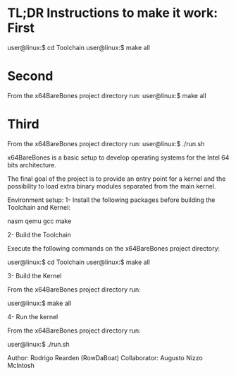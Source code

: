 TL;DR
Instructions to make it work:
First
=====
  user@linux:$ cd Toolchain
  user@linux:$ make all

Second
======
From the x64BareBones project directory run:
  user@linux:$ make all

Third
=====
From the x64BareBones project directory run:
  user@linux:$ ./run.sh

x64BareBones is a basic setup to develop operating systems for the Intel 64 bits architecture.

The final goal of the project is to provide an entry point for a kernel and the possibility to load extra binary modules separated from the main kernel.

Environment setup:
1- Install the following packages before building the Toolchain and Kernel:

nasm qemu gcc make

2- Build the Toolchain

Execute the following commands on the x64BareBones project directory:

  user@linux:$ cd Toolchain
  user@linux:$ make all

3- Build the Kernel

From the x64BareBones project directory run:

  user@linux:$ make all

4- Run the kernel

From the x64BareBones project directory run:

  user@linux:$ ./run.sh


Author: Rodrigo Rearden (RowDaBoat)
Collaborator: Augusto Nizzo McIntosh
